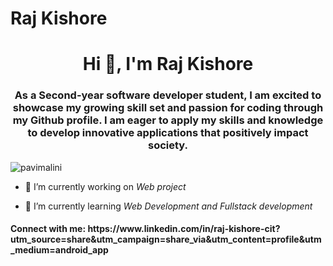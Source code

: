 # Raj Kishore
<h1 align="center">Hi 👋, I'm Raj Kishore</h1>
<h3 align="center">As a Second-year software developer student, I am excited to showcase my growing skill set and
passion for coding through my Github profile. I am eager to apply my skills and knowledge to develop
innovative applications that positively impact society. </h3>

<p align="left"> <img src="https://komarev.com/ghpvc/?username=pavimalini&label=Profile%20views&color=0e75b6&style=flat" alt="pavimalini" /> </p>

- 🔭 I’m currently working on *Web project*

- 🌱 I’m currently learning *Web Development and Fullstack development*

<h4>Connect with me: https://www.linkedin.com/in/raj-kishore-cit?utm_source=share&utm_campaign=share_via&utm_content=profile&utm_medium=android_app</h4>
